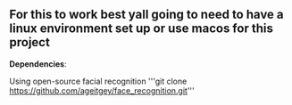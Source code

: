 ## For this to work best yall going to need to have a linux environment set up or use macos for this project

**Dependencies**:

Using open-source facial recognition
'''git clone https://github.com/ageitgey/face_recognition.git'''
